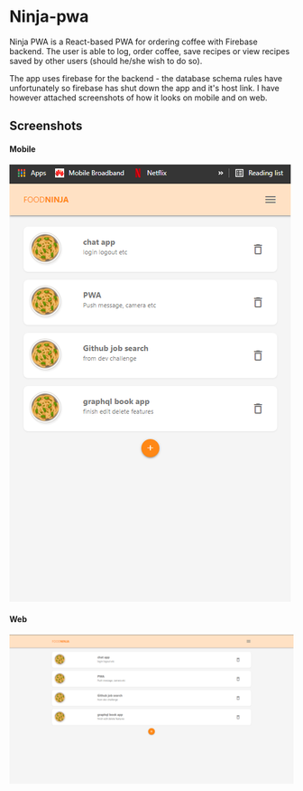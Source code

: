 # Ninja-pwa
Ninja PWA is a React-based PWA for ordering coffee with Firebase backend. The user is able to log, order coffee, save recipes or view recipes saved by other users (should he/she wish to do so).

The app uses firebase for the backend - the database schema rules have unfortunately so firebase has shut down the app and it's host link. I have however attached screenshots of how it looks on mobile and on web.

## Screenshots

#### Mobile
![my screenshot](https://github.com/BlankDevs/ninja-pwa/blob/master/Ninja%20Mobile.png)

#### Web
![my screenshot](https://github.com/BlankDevs/ninja-pwa/blob/master/Ninja%20web.png)
